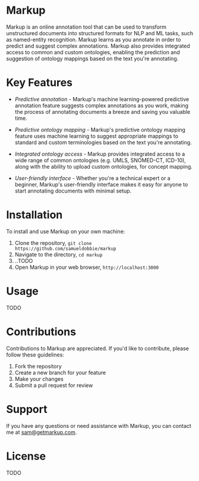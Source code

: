 # Markup

Markup is an online annotation tool that can be used to transform unstructured documents into structured formats for NLP and ML tasks, such as named-entity recognition. Markup learns as you annotate in order to predict and suggest complex annotations. Markup also provides integrated access to common and custom ontologies, enabling the prediction and suggestion of ontology mappings based on the text you're annotating.

# Key Features

- *Predictive annotation* - Markup's machine learning-powered predictive annotation feature suggests complex annotations as you work, making the process of annotating documents a breeze and saving you valuable time.

- *Predictive ontology mapping* - Markup's predictive ontology mapping feature uses machine learning to suggest appropriate mappings to standard and custom terminologies based on the text you're annotating.

- *Integrated ontology access* - Markup provides integrated access to a wide range of common ontologies (e.g. UMLS, SNOMED-CT, ICD-10), along with the ability to upload custom ontologies, for concept mapping.

- *User-friendly interface* - Whether you're a technical expert or a beginner, Markup's user-friendly interface makes it easy for anyone to start annotating documents with minimal setup.

# Installation

To install and use Markup on your own machine:

1. Clone the repository, `git clone https://github.com/samueldobbie/markup`
1. Navigate to the directory, `cd markup`
1. ..TODO
1. Open Markup in your web browser, `http://localhost:3000`

# Usage

TODO

# Contributions

Contributions to Markup are appreciated. If you'd like to contribute, please follow these guidelines:

1. Fork the repository
1. Create a new branch for your feature
1. Make your changes
1. Submit a pull request for review

# Support

If you have any questions or need assistance with Markup, you can contact me at sam@getmarkup.com.

# License

TODO
